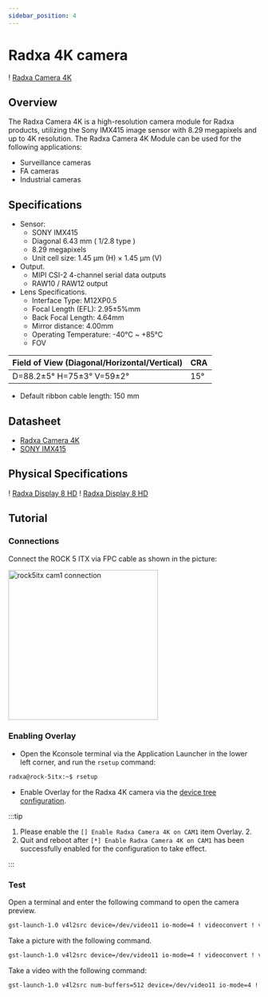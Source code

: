 ```yaml
---
sidebar_position: 4
---
```


# Radxa 4K camera

! [Radxa Camera 4K](/img/accessories/camera-4k.webp)

## Overview

The Radxa Camera 4K is a high-resolution camera module for Radxa products, utilizing the Sony IMX415 image sensor with 8.29 megapixels and up to 4K resolution. The Radxa Camera 4K Module can be used for the following applications:

- Surveillance cameras
- FA cameras
- Industrial cameras

## Specifications

- Sensor:
  - SONY IMX415
  - Diagonal 6.43 mm ( 1/2.8 type )
  - 8.29 megapixels
  - Unit cell size: 1.45 µm (H) × 1.45 µm (V)
- Output.
  - MIPI CSI-2 4-channel serial data outputs
  - RAW10 / RAW12 output
- Lens Specifications.
  - Interface Type: M12XP0.5
  - Focal Length (EFL): 2.95±5%mm
  - Back Focal Length: 4.64mm
  - Mirror distance: 4.00mm
  - Operating Temperature: -40°C ~ +85°C
  - FOV

| Field of View (Diagonal/Horizontal/Vertical) | CRA |
| ------------------------- | --- |
| D=88.2±5° H=75±3° V=59±2° | 15° |

- Default ribbon cable length: 150 mm

## Datasheet

- [Radxa Camera 4K](https://dl.radxa.com/accessories/camera-4k/radxa_camera_4k_product_brief_Revision_1.0.pdf)
- [SONY IMX415](https://dl.radxa.com/accessories/camera-4k/IMX415-AAQR-C_Datasheet_E19504.pdf)

## Physical Specifications

! [Radxa Display 8 HD](/img/accessories/camera-4k-spec-1.webp)
! [Radxa Display 8 HD](/img/accessories/camera-4k-spec-2.webp)

## Tutorial

### Connections

Connect the ROCK 5 ITX via FPC cable as shown in the picture:

<img src="/img/rock5itx/rock5itx-cam1.webp" alt="rock5itx cam1 connection" width="300" />

### Enabling Overlay

- Open the Kconsole terminal via the Application Launcher in the lower left corner, and run the ``rsetup`` command:

```bash
radxa@rock-5itx:~$ rsetup
```

- Enable Overlay for the Radxa 4K camera via the [device tree configuration](../os-config/rsetup#overlays).

:::tip

1. Please enable the `[] Enable Radxa Camera 4K on CAM1` item Overlay. 2.
2. Quit and reboot after `[*] Enable Radxa Camera 4K on CAM1` has been successfully enabled for the configuration to take effect.

:::

### Test

Open a terminal and enter the following command to open the camera preview.

```bash
gst-launch-1.0 v4l2src device=/dev/video11 io-mode=4 ! videoconvert ! video/x-raw,format=NV12,width=1920,height=1080 ! xvimagesink;
```

Take a picture with the following command.

```bash
gst-launch-1.0 v4l2src device=/dev/video11 io-mode=4 ! videoconvert ! video/x-raw,format=NV12,width=1920,height=1080 ! jpegenc ! multifilesink location=file.name.jpg;
```

Take a video with the following command: 

```bash
gst-launch-1.0 v4l2src num-buffers=512 device=/dev/video11 io-mode=4 ! videoconvert ! video/x-raw, format=NV12, width=1920, height=1080, framerate=30/1 ! tee name=t ! queue ! mpph264enc ! queue ! h264parse ! mpegtsmux ! filesink location=/home/radxa/file.name.mp4
```
